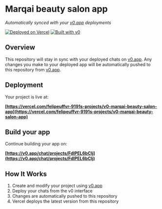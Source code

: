 # Marqai beauty salon app

*Automatically synced with your [v0.app](https://v0.app) deployments*

[![Deployed on Vercel](https://img.shields.io/badge/Deployed%20on-Vercel-black?style=for-the-badge&logo=vercel)](https://vercel.com/felipeuffvr-9191s-projects/v0-marqai-beauty-salon-app)
[![Built with v0](https://img.shields.io/badge/Built%20with-v0.app-black?style=for-the-badge)](https://v0.app/chat/projects/FdIPEL6bClj)

## Overview

This repository will stay in sync with your deployed chats on [v0.app](https://v0.app).
Any changes you make to your deployed app will be automatically pushed to this repository from [v0.app](https://v0.app).

## Deployment

Your project is live at:

**[https://vercel.com/felipeuffvr-9191s-projects/v0-marqai-beauty-salon-app](https://vercel.com/felipeuffvr-9191s-projects/v0-marqai-beauty-salon-app)**

## Build your app

Continue building your app on:

**[https://v0.app/chat/projects/FdIPEL6bClj](https://v0.app/chat/projects/FdIPEL6bClj)**

## How It Works

1. Create and modify your project using [v0.app](https://v0.app)
2. Deploy your chats from the v0 interface
3. Changes are automatically pushed to this repository
4. Vercel deploys the latest version from this repository
